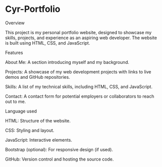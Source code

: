 # Cyr-Portfolio
Overview

This project is my personal portfolio website, designed to showcase my skills, projects, and experience as an aspiring web developer. The website is built using HTML, CSS, and JavaScript.

Features

About Me: A section introducing myself and my background.

Projects: A showcase of my web development projects with links to live demos and GitHub repositories.

Skills: A list of my technical skills, including HTML, CSS, and JavaScript.

Contact: A contact form for potential employers or collaborators to reach out to me.

Language used

HTML: Structure of the website.

CSS: Styling and layout.

JavaScript: Interactive elements.

Bootstrap (optional): For responsive design (if used).

GitHub: Version control and hosting the source code.